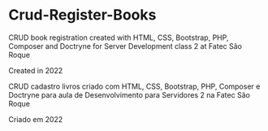 # Crud-Register-Books
CRUD book registration created with HTML, CSS, Bootstrap, PHP, Composer and Doctryne for Server Development class 2 at Fatec São Roque

Created in 2022

CRUD cadastro livros criado com HTML, CSS, Bootstrap, PHP, Composer e Doctryne para aula de Desenvolvimento para Servidores 2 na Fatec São Roque

Criado em 2022
